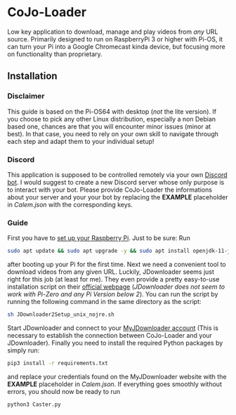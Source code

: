 # CoJo-Loader
Low key application to download, manage and play videos from _any_ URL source.
Primarily designed to run on RaspberryPi 3 or higher with Pi-OS, it can turn your Pi into a Google Chromecast kinda device, but focusing more on functionality than proprietary.

## Installation
### Disclaimer
This guide is based on the Pi-OS64 with desktop (*not* the lite version). If you choose to pick any other Linux distribution, especially a non Debian based one, chances are that you will encounter minor issues (minor at best). 
In that case, you need to rely on your own skill to navigate through each step and adapt them to your individual setup!

### Discord
This application is supposed to be controlled remotely via your own <a href="https://discord.com/developers">Discord bot</a>. I would suggest to create a new Discord server whose only purpose is to interact with your bot. Please provide CoJo-Loader the informations about your server and your your bot by replacing the **EXAMPLE** placeholder in _Calem.json_ with the corresponding keys.

### Guide
First you have to <a href="https://www.raspberrypi.com/software/">set up your Raspberry Pi</a>. 
Just to be sure: Run

```sh
sudo apt update && sudo apt upgrade -y && sudo apt install openjdk-11-jre openjdk-11-jdk vlc 
```

after booting up your Pi for the first time. 
Next we need a convenient tool to download videos from any given URL. Luckily, JDownloader seems just right for this job (at least for me). They even provide a pretty easy-to-use installation script  on their <a href="https://jdownloader.org/download/index">official webpage</a> (_JDownloader does not seem to work with Pi-Zero and any Pi Version below 2_). 
You can run the script by running the following command in the same directory as the script:

```sh
sh JDownloader2Setup_unix_nojre.sh
```

Start JDownloader and connect to your <a href="https://my.jdownloader.org">MyJDownloader account</a> (This is necessary to establish the connection between CoJo-Loader and your JDownloader).
Finally you need to install the required Python packages by simply run:

```sh
pip3 install -r requirements.txt
```
and replace your credentials found on the MyJDownloader website with the **EXAMPLE** placeholder in _Calem.json_.
If everything goes smoothly without errors, you should now be ready to run 

```sh
python3 Caster.py
```
